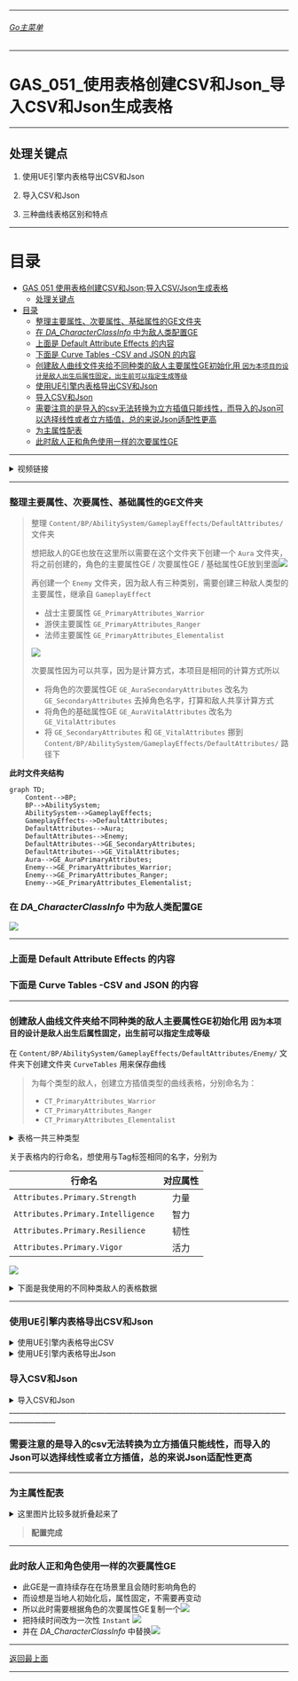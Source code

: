 ___________________________________________________________________________________________
###### [Go主菜单](../MainMenu.md)
___________________________________________________________________________________________

# GAS_051_使用表格创建CSV和Json_导入CSV和Json生成表格

___________________________________________________________________________________________

## 处理关键点

1. 使用UE引擎内表格导出CSV和Json

2. 导入CSV和Json

3. 三种曲线表格区别和特点


___________________________________________________________________________________________

# 目录


- [GAS 051 使用表格创建CSV和Json;导入CSV/Json生成表格](#gas-051-使用表格创建csv和json导入csvjson生成表格)
  - [处理关键点](#处理关键点)
- [目录](#目录)
    - [整理主要属性、次要属性、基础属性的GE文件夹](#整理主要属性次要属性基础属性的ge文件夹)
    - [在 *DA\_CharacterClassInfo* 中为敌人类配置GE](#在-da_characterclassinfo-中为敌人类配置ge)
    - [上面是 Default Attribute Effects 的内容](#上面是-default-attribute-effects-的内容)
    - [下面是 Curve Tables -CSV and JSON 的内容](#下面是-curve-tables--csv-and-json-的内容)
    - [创建敌人曲线文件夹给不同种类的敌人主要属性GE初始化用 `因为本项目的设计是敌人出生后属性固定，出生前可以指定生成等级`](#创建敌人曲线文件夹给不同种类的敌人主要属性ge初始化用-因为本项目的设计是敌人出生后属性固定出生前可以指定生成等级)
    - [使用UE引擎内表格导出CSV和Json](#使用ue引擎内表格导出csv和json)
    - [导入CSV和Json](#导入csv和json)
    - [需要注意的是导入的csv无法转换为立方插值只能线性，而导入的Json可以选择线性或者立方插值，总的来说Json适配性更高](#需要注意的是导入的csv无法转换为立方插值只能线性而导入的json可以选择线性或者立方插值总的来说json适配性更高)
    - [为主属性配表](#为主属性配表)
    - [此时敌人正和角色使用一样的次要属性GE](#此时敌人正和角色使用一样的次要属性ge)



___________________________________________________________________________________________

<details>
<summary>视频链接</summary>
[Default Attribute Effects](https://www.bilibili.com/video/BV1JD421E7yC?p=127&vd_source=9e1e64122d802b4f7ab37bd325a89e6c)
[Curve Tables -CSV and JSON](https://www.bilibili.com/video/BV1JD421E7yC?p=128&vd_source=9e1e64122d802b4f7ab37bd325a89e6c)


</details>

___________________________________________________________________________________________

### 整理主要属性、次要属性、基础属性的GE文件夹

> 整理 `Content/BP/AbilitySystem/GameplayEffects/DefaultAttributes/` 文件夹
>
> 想把敌人的GE也放在这里所以需要在这个文件夹下创建一个 `Aura` 文件夹，将之前创建的，角色的主要属性GE / 次要属性GE / 基础属性GE放到里面![](https://github.com/liyunlong618/LiYunLongKnowledgeLibrary/blob/main/UECPP/Models/GAS/GAS_2_Aura/DetailContent/Image/GAS_051/1.png?raw=true)
>
> 再创建一个 `Enemy` 文件夹，因为敌人有三种类别，需要创建三种敌人类型的主要属性，继承自 `GameplayEffect` 
>
> - 战士主要属性 `GE_PrimaryAttributes_Warrior` 
> - 游侠主要属性 `GE_PrimaryAttributes_Ranger` 
> - 法师主要属性 `GE_PrimaryAttributes_Elementalist` 
>
> ![](https://github.com/liyunlong618/LiYunLongKnowledgeLibrary/blob/main/UECPP/Models/GAS/GAS_2_Aura/DetailContent/Image/GAS_051/2.png?raw=true)
>
> 次要属性因为可以共享，因为是计算方式，本项目是相同的计算方式所以
>
> - 将角色的次要属性GE `GE_AuraSecondaryAttributes` 改名为 `GE_SecondaryAttributes` 去掉角色名字，打算和敌人共享计算方式
> - 将角色的基础属性GE `GE_AuraVitalAttributes` 改名为 `GE_VitalAttributes` 
> - 将 `GE_SecondaryAttributes` 和 `GE_VitalAttributes` 挪到 `Content/BP/AbilitySystem/GameplayEffects/DefaultAttributes/` 路径下
>

**此时文件夹结构**

```mermaid
graph TD;
    Content-->BP;
    BP-->AbilitySystem;
    AbilitySystem-->GameplayEffects;
    GameplayEffects-->DefaultAttributes;
    DefaultAttributes-->Aura;
    DefaultAttributes-->Enemy;
    DefaultAttributes-->GE_SecondaryAttributes;
    DefaultAttributes-->GE_VitalAttributes;
    Aura-->GE_AuraPrimaryAttributes;
    Enemy-->GE_PrimaryAttributes_Warrior;
    Enemy-->GE_PrimaryAttributes_Ranger;
    Enemy-->GE_PrimaryAttributes_Elementalist;
```

### 在 *DA_CharacterClassInfo* 中为敌人类配置GE

![](https://github.com/liyunlong618/LiYunLongKnowledgeLibrary/blob/main/UECPP/Models/GAS/GAS_2_Aura/DetailContent/Image/GAS_051/3.png?raw=true)

___________________________________________________________________________________________

### 上面是 Default Attribute Effects 的内容
### 下面是 Curve Tables -CSV and JSON 的内容

___________________________________________________________________________________________

### 创建敌人曲线文件夹给不同种类的敌人主要属性GE初始化用 `因为本项目的设计是敌人出生后属性固定，出生前可以指定生成等级` 

在 `Content/BP/AbilitySystem/GameplayEffects/DefaultAttributes/Enemy/` 文件夹下创建文件夹 `CurveTables` 用来保存曲线

> 为每个类型的敌人，创建立方插值类型的曲线表格，分别命名为：
>
> -  `CT_PrimaryAttributes_Warrior` 
> -  `CT_PrimaryAttributes_Ranger` 
> -  `CT_PrimaryAttributes_Elementalist` 

<details>
<summary>表格一共三种类型</summary>
`右键`->`其他`->`曲线表格`

| 表格类型   | 中文 |特点|
| -------- | ---- | ---- |
| Linear | 线性 |点与点之间直线连接，无法插值|
| Constant | 常数 |-|
| Cubic | 立方插值 |点与点之间可直线可插值，可调曲率|

![](https://github.com/liyunlong618/LiYunLongKnowledgeLibrary/blob/main/UECPP/Models/GAS/GAS_2_Aura/DetailContent/Image/GAS_051/4.png?raw=true)

![](https://github.com/liyunlong618/LiYunLongKnowledgeLibrary/blob/main/UECPP/Models/GAS/GAS_2_Aura/DetailContent/Image/GAS_051/6.png?raw=true)

</details>

关于表格内的行命名，想使用与Tag标签相同的名字，分别为

| 行命名   | 对应属性 |
| -------- | :----: |
|`Attributes.Primary.Strength`|力量|
|`Attributes.Primary.Intelligence`|智力|
|`Attributes.Primary.Resilience`|韧性|
|`Attributes.Primary.Vigor`|活力|

![](https://github.com/liyunlong618/LiYunLongKnowledgeLibrary/blob/main/UECPP/Models/GAS/GAS_2_Aura/DetailContent/Image/GAS_051/5.png?raw=true)




<details>
<summary>下面是我使用的不同种类敌人的表格数据</summary>

- Elementalist

| 行命名   | 对应属性 |1级|40级|
| -------- | :----: |-------- |-------- |
|力量|`Attributes.Primary.Strength`|5|25|
|智力|`Attributes.Primary.Intelligence`|15|40|
|韧性|`Attributes.Primary.Resilience`|11|20|
|活力|`Attributes.Primary.Vigor`|5|14|

- Ranger

| 行命名   | 对应属性 |1级|40级|
| -------- | :----: |-------- |-------- |
|力量|`Attributes.Primary.Strength`|6|34|
|智力|`Attributes.Primary.Intelligence`|12|32|
|韧性|`Attributes.Primary.Resilience`|13|33|
|活力|`Attributes.Primary.Vigor`|11|35|

- Warrior

| 行命名   | 对应属性 |1级|40级|
| -------- | :----: |-------- |-------- |
|力量|`Attributes.Primary.Strength`|15|42|
|智力|`Attributes.Primary.Intelligence`|5|13|
|韧性|`Attributes.Primary.Resilience`|15|31|
|活力|`Attributes.Primary.Vigor`|11|29|

</details>

___________________________________________________________________________________________

### 使用UE引擎内表格导出CSV和Json

<details>
<summary>使用UE引擎内表格导出CSV</summary>

- 右键选择表格->导出为CSV

![](https://github.com/liyunlong618/LiYunLongKnowledgeLibrary/blob/main/UECPP/Models/GAS/GAS_2_Aura/DetailContent/Image/GAS_051/7.png?raw=true)
![](https://github.com/liyunlong618/LiYunLongKnowledgeLibrary/blob/main/UECPP/Models/GAS/GAS_2_Aura/DetailContent/Image/GAS_051/8.png?raw=true)csv可用表格打开编辑，或记事本![](https://github.com/liyunlong618/LiYunLongKnowledgeLibrary/blob/main/UECPP/Models/GAS/GAS_2_Aura/DetailContent/Image/GAS_051/9.png?raw=true)

可以在这里重新导入，但是无法撤销!!!慎重!!!![](https://github.com/liyunlong618/LiYunLongKnowledgeLibrary/blob/main/UECPP/Models/GAS/GAS_2_Aura/DetailContent/Image/GAS_051/10.png?raw=true)

</details>


<details>
<summary>使用UE引擎内表格导出Json</summary>

- 右键选择表格->导出为Json![](https://github.com/liyunlong618/LiYunLongKnowledgeLibrary/blob/main/UECPP/Models/GAS/GAS_2_Aura/DetailContent/Image/GAS_051/11.png?raw=true)

![](https://github.com/liyunlong618/LiYunLongKnowledgeLibrary/blob/main/UECPP/Models/GAS/GAS_2_Aura/DetailContent/Image/GAS_051/7.png?raw=true)

</details>

### 导入CSV和Json


<details>
<summary>导入CSV和Json</summary>

![](https://github.com/liyunlong618/LiYunLongKnowledgeLibrary/blob/main/UECPP/Models/GAS/GAS_2_Aura/DetailContent/Image/GAS_051/12.png?raw=true)


</details>
___________________________________________________________________________________________

### 需要注意的是导入的csv无法转换为立方插值只能线性，而导入的Json可以选择线性或者立方插值，总的来说Json适配性更高

___________________________________________________________________________________________

### 为主属性配表

<details>
<summary>这里图片比较多就折叠起来了</summary>

![](https://github.com/liyunlong618/LiYunLongKnowledgeLibrary/blob/main/UECPP/Models/GAS/GAS_2_Aura/DetailContent/Image/GAS_051/13.png?raw=true)

![](https://github.com/liyunlong618/LiYunLongKnowledgeLibrary/blob/main/UECPP/Models/GAS/GAS_2_Aura/DetailContent/Image/GAS_051/14.png?raw=true)

![](https://github.com/liyunlong618/LiYunLongKnowledgeLibrary/blob/main/UECPP/Models/GAS/GAS_2_Aura/DetailContent/Image/GAS_051/15.png?raw=true)

</details>

> **配置完成**

___________________________________________________________________________________________

### 此时敌人正和角色使用一样的次要属性GE
- 此GE是一直持续存在在场景里且会随时影响角色的
- 而设想是当地人初始化后，属性固定，不需要再变动
- 所以此时需要根据角色的次要属性GE复制一个![](https://github.com/liyunlong618/LiYunLongKnowledgeLibrary/blob/main/UECPP/Models/GAS/GAS_2_Aura/DetailContent/Image/GAS_051/16.png?raw=true)
- 把持续时间改为一次性 `Instant` ![](https://github.com/liyunlong618/LiYunLongKnowledgeLibrary/blob/main/UECPP/Models/GAS/GAS_2_Aura/DetailContent/Image/GAS_051/17.png?raw=true)
- 并在 *DA_CharacterClassInfo* 中替换![](https://github.com/liyunlong618/LiYunLongKnowledgeLibrary/blob/main/UECPP/Models/GAS/GAS_2_Aura/DetailContent/Image/GAS_051/18.png?raw=true)


___________________________________________________________________________________________

[返回最上面](#Go主菜单)

___________________________________________________________________________________________
